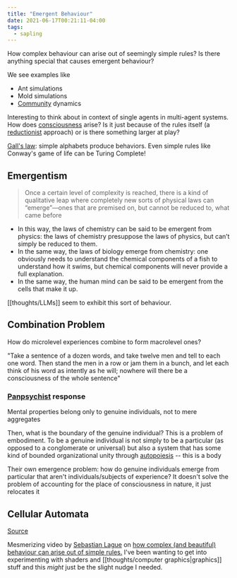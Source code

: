 ```yaml
---
title: "Emergent Behaviour"
date: 2021-06-17T00:21:11-04:00
tags:
  - sapling
---
```


How complex behaviour can arise out of seemingly simple rules? Is there anything special that causes emergent behaviour?

We see examples like

- Ant simulations
- Mold simulations
- [Community](/thoughts/communities) dynamics

Interesting to think about in context of single agents in multi-agent systems. How does [consciousness](thoughts/consciousness.md) arise? Is it just because of the rules itself (a [reductionist](thoughts/Reductionism.md) approach) or is there something larger at play?

[Gall's law](thoughts/Gall's%20law.md): simple alphabets produce behaviors. Even simple rules like Conway's game of life can be Turing Complete!

## Emergentism

> Once a certain level of complexity is reached, there is a kind of qualitative leap where completely new sorts of physical laws can “emerge”—ones that are premised on, but cannot be reduced to, what came before

- In this way, the laws of chemistry can be said to be emergent from physics: the laws of chemistry presuppose the laws of physics, but can’t simply be reduced to them.
- In the same way, the laws of biology emerge from chemistry: one obviously needs to understand the chemical components of a fish to understand how it swims, but chemical components will never provide a full explanation.
- In the same way, the human mind can be said to be emergent from the cells that make it up.

[[thoughts/LLMs]] seem to exhibit this sort of behaviour.

## Combination Problem

How do microlevel experiences combine to form macrolevel ones?

"Take a sentence of a dozen words, and take twelve men and tell to each one word. Then stand the men in a row or jam them in a bunch, and let each think of his word as intently as he will; nowhere will there be a consciousness of the whole sentence"

### [Panpsychist](thoughts/Panpsychism.md) response

Mental properties belong only to genuine individuals, not to mere aggregates

Then, what is the boundary of the genuine individual? This is a problem of embodiment. To be a genuine individual is not simply to be a particular (as opposed to a conglomerate or universal) but also a system that has some kind of bounded organizational unity through [autopoiesis](thoughts/autopoiesis.md) -- this is a body

Their own emergence problem: how do genuine individuals emerge from particular that aren't individuals/subjects of experience? It doesn't solve the problem of accounting for the place of consciousness in nature, it just relocates it

## Cellular Automata

[Source](https://www.youtube.com/watch?v=X-iSQQgOd1A)

Mesmerizing video by [Sebastian Lague](https://www.youtube.com/user/Cercopithecan) on [how complex (and beautiful) behaviour can arise out of simple rules.](thoughts/emergent%20behaviour.md) I've been wanting to get into experimenting with shaders and [[thoughts/computer graphics|graphics]] stuff and this _might_ just be the slight nudge I needed.
